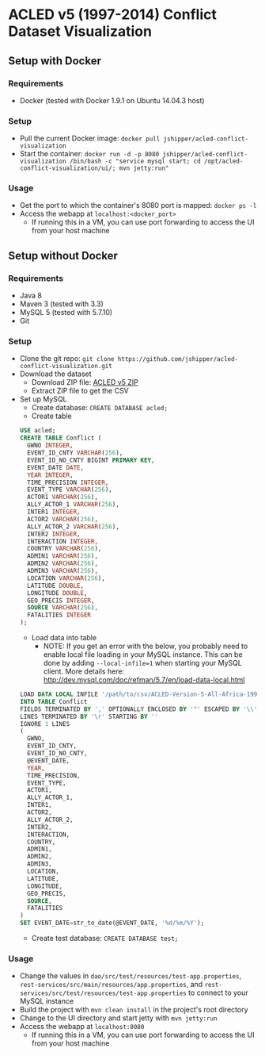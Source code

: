 # ACLED v5 (1997-2014) Conflict Dataset Visualization

## Setup with Docker

### Requirements
* Docker (tested with Docker 1.9.1 on Ubuntu 14.04.3 host)

### Setup
* Pull the current Docker image: `docker pull jshipper/acled-conflict-visualization`
* Start the container: `docker run -d -p 8080 jshipper/acled-conflict-visualization /bin/bash -c "service mysql start; cd /opt/acled-conflict-visualization/ui/; mvn jetty:run"`

### Usage
* Get the port to which the container's 8080 port is mapped: `docker ps -l`
* Access the webapp at `localhost:<docker_port>`
  * If running this in a VM, you can use port forwarding to access the UI from your host machine


##  Setup without Docker

### Requirements
* Java 8
* Maven 3 (tested with 3.3)
* MySQL 5 (tested with 5.7.10)
* Git

### Setup
* Clone the git repo: `git clone https://github.com/jshipper/acled-conflict-visualization.git`
* Download the dataset
  * Download ZIP file: [ACLED v5 ZIP](http://www.acleddata.com/wp-content/uploads/2015/06/ACLED-Version-5-All-Africa-1997-2014_dyadic_Updated_csv-no-notes.zip)
  * Extract ZIP file to get the CSV 
* Set up MySQL
  * Create database: `CREATE DATABASE acled;`
  * Create table
  ```sql
  USE acled;
  CREATE TABLE Conflict (
    GWNO INTEGER,
    EVENT_ID_CNTY VARCHAR(256),
    EVENT_ID_NO_CNTY BIGINT PRIMARY KEY,
    EVENT_DATE DATE,
    YEAR INTEGER,
    TIME_PRECISION INTEGER,
    EVENT_TYPE VARCHAR(256),
    ACTOR1 VARCHAR(256),
    ALLY_ACTOR_1 VARCHAR(256),
    INTER1 INTEGER,
    ACTOR2 VARCHAR(256),
    ALLY_ACTOR_2 VARCHAR(256),
    INTER2 INTEGER,
    INTERACTION INTEGER,
    COUNTRY VARCHAR(256),
    ADMIN1 VARCHAR(256),
    ADMIN2 VARCHAR(256),
    ADMIN3 VARCHAR(256),
    LOCATION VARCHAR(256),
    LATITUDE DOUBLE,
    LONGITUDE DOUBLE,
    GEO_PRECIS INTEGER,
    SOURCE VARCHAR(256),
    FATALITIES INTEGER
  );
  ```
  * Load data into table
    * NOTE: If you get an error with the below, you probably need to enable local file loading in your MySQL instance.  This can be done by adding `--local-infile=1` when starting your MySQL client.  More details here: http://dev.mysql.com/doc/refman/5.7/en/load-data-local.html
  ```sql
  LOAD DATA LOCAL INFILE '/path/to/csv/ACLED-Version-5-All-Africa-1997-2014_dyadic_Updated_no_notes.csv'
  INTO TABLE Conflict
  FIELDS TERMINATED BY ',' OPTIONALLY ENCLOSED BY '"' ESCAPED BY '\\'
  LINES TERMINATED BY '\r' STARTING BY ''
  IGNORE 1 LINES
  (
    GWNO,
    EVENT_ID_CNTY,
    EVENT_ID_NO_CNTY,
    @EVENT_DATE,
    YEAR,
    TIME_PRECISION,
    EVENT_TYPE,
    ACTOR1,
    ALLY_ACTOR_1,
    INTER1,
    ACTOR2,
    ALLY_ACTOR_2,
    INTER2,
    INTERACTION,
    COUNTRY,
    ADMIN1,
    ADMIN2,
    ADMIN3,
    LOCATION,
    LATITUDE,
    LONGITUDE,
    GEO_PRECIS,
    SOURCE,
    FATALITIES
  )
  SET EVENT_DATE=str_to_date(@EVENT_DATE, '%d/%m/%Y');
  ```
  * Create test database: `CREATE DATABASE test;`

### Usage
* Change the values in `dao/src/test/resources/test-app.properties`, `rest-services/src/main/resources/app.properties`, and `rest-services/src/test/resources/test-app.properties` to connect to your MySQL instance
* Build the project with `mvn clean install` in the project's root directory
* Change to the UI directory and start jetty with `mvn jetty:run`
* Access the webapp at `localhost:8080`
  * If running this in a VM, you can use port forwarding to access the UI from your host machine
